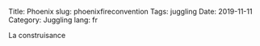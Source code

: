 Title: Phoenix
slug: phoenixfireconvention
Tags: juggling
Date: 2019-11-11
Category: Juggling
lang: fr

La construisance